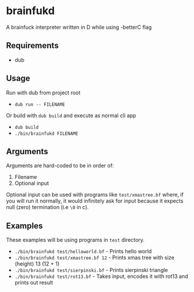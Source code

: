 # brainfukd
A brainfuck interpreter written in D while using -betterC flag

## Requirements
- dub

## Usage
Run with dub from project root
- `dub run -- FILENAME`

Or build with `dub build` and execute as normal cli app
- `dub build`
- `./bin/brainfukd FILENAME`

## Arguments
Arguments are hard-coded to be in order of:
1. Filename
2. Optional input

Optional input can be used with programs like `test/xmastree.bf` where, if you will run it normally, it would infinitely ask for input because it expects null (zero) termination (i.e `\0` in c).

## Examples
These examples will be using programs in `test` directory.
- `./bin/brainfukd test/helloworld.bf` - Prints hello world
- `./bin/brainfukd test/xmastree.bf 12` - Prints xmas tree with size (height) 13 (12 + 1)
- `./bin/brainfukd test/sierpinski.bf` - Prints sierpinski triangle
- `./bin/brainfukd test/rot13.bf` - Takes input, encodes it with rot13 and prints out result
